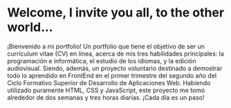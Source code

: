 # Welcome, I invite you all, to the other world...

¡Bienvenido a mi portfolio! Un portfolio que tiene el objetivo de ser un currículum vitae (CV) en línea, acerca de mis tres habilidades principales: la programación e informática, el estudio de los idiomas, y la edición audiovisual. 
Siendo, además, un proyecto voluntario destinado a demostrar todo lo aprendido en FrontEnd en el primer trimestre del segundo año del Ciclo Formativo Superior de Desarrollo de Aplicaciones Web.
Habiendo utilizado puramente HTML, CSS y JavaScript, este proyecto me tomó alrededor de dos semanas y tres horas diarias. ¡Cada día es un paso!
